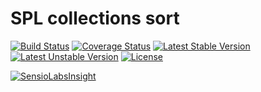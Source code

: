 # SPL collections sort

[![Build Status](https://travis-ci.org/the-JJ/SplCollectionsSort.svg?branch=master)](https://travis-ci.org/the-JJ/SplCollectionsSort)
[![Coverage Status](https://coveralls.io/repos/github/the-JJ/SplCollectionsSort/badge.svg?branch=master)](https://coveralls.io/github/the-JJ/SplCollectionsSort?branch=master)
[![Latest Stable Version](https://poser.pugx.org/the-jj/spl-collections-sort/version)](https://packagist.org/packages/the-jj/spl-collections-sort)
[![Latest Unstable Version](https://poser.pugx.org/the-jj/spl-collections-sort/v/unstable)](//packagist.org/packages/the-jj/spl-collections-sort)
[![License](https://poser.pugx.org/the-jj/spl-collections-sort/license)](https://packagist.org/packages/the-jj/spl-collections-sort)

[![SensioLabsInsight](https://insight.sensiolabs.com/projects/07801e2a-4980-459f-a6a9-e2bd17d76df8/mini.png)](https://insight.sensiolabs.com/projects/07801e2a-4980-459f-a6a9-e2bd17d76df8)
